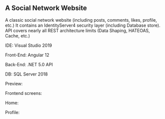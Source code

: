 A Social Network Website
-

A classic social network website (including posts, comments, likes, profile, etc.)
It contains an IdentityServer4 security layer (including Database store).
API covers nearly all REST architecture limits (Data Shaping, HATEOAS, Cache, etc.)

IDE: Visual Studio 2019

Front-End: Angular 12

Back-End: .NET 5.0 API

DB: SQL Server 2018

Preview:

Frontend screens:

Home:


Profile:


